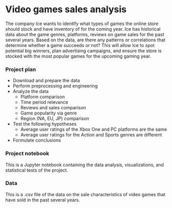 # Video games sales analysis

The company Ice wants to identify what types of games the online store should stock and have inventory of for the coming year. Ice has historical data about the game genres, platforms, reviews on game sales for the past several years.
Based on the data, are there any patterns or correlations that determine whether a game succeeds or not? This will allow Ice to spot potential big winners, plan advertising campaigns, and ensure the store is stocked with the most popular games
for the upcoming gaming year.

### Project plan

- Download and prepare the data
- Perform preprocessing and engineering
- Analyze the data
  - Platform comparison
  - Time period relevance
  - Reviews and sales comparison
  - Game popularity via genre
  - Region (NA, EU, JP) comparison
- Test the following hypotheses
  - Average user ratings of the Xbox One and PC platforms are the same
  - Average user ratings for the Action and Sports genres are different
- Formulate conclusions

### Project notebook
This is a Jupyter notebook containing the data analysis, visualizations, and statistical tests of the project.



### Data
This is a .csv file of the data on the sale characteristics of video games that have sold in the past several years.

